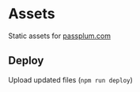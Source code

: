 # Assets

Static assets for [passplum.com](https://passplum.com)

## Deploy

Upload updated files (`npm run deploy`)

